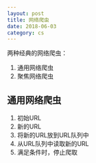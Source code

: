 ```yaml
---
layout: post
title: 网络爬虫
date: 2018-06-03
category: cs
---
```


两种经典的网络爬虫：
1. 通用网络爬虫
2. 聚焦网络爬虫

## 通用网络爬虫
1. 初始URL
2. 新的URL
3. 将新的URL放到URL队列中
4. 从URL队列中读取新的URL
5. 满足条件时，停止爬取

## 